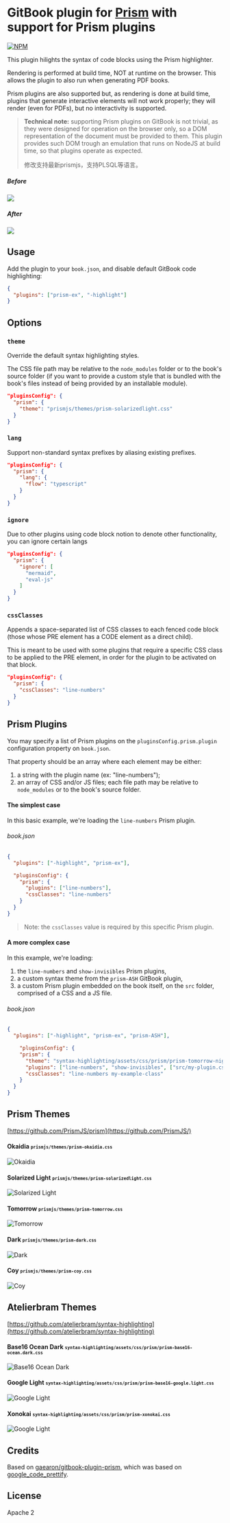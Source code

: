 GitBook plugin for [Prism](http://prismjs.com/) with support for Prism plugins
==============

[![NPM](http://img.shields.io/npm/v/gitbook-plugin-prism-ex.svg?style=flat-square&label=npm)](https://www.npmjs.com/package/gitbook-plugin-prism-ex)

This plugin hilights the syntax of code blocks using the Prism highlighter.

Rendering is performed at build time, NOT at runtime on the browser. This allows the plugin to also run when generating PDF books.

Prism plugins are also supported but, as rendering is done at build time, plugins that generate interactive elements will not work properly; they will render (even for PDFs), but no interactivity is supported.

> **Technical note:** supporting Prism plugins on GitBook is not trivial, as they were designed for operation on the browser only, so a DOM representation of the document must be provided to them. This plugin provides such DOM trough an emulation that runs on NodeJS at build time, so that plugins operate as expected.
>
>修改支持最新prismjs，支持PLSQL等语言。

##### Before
<img src='http://i.imgur.com/cbk6O52.png'>

##### After
<img src='http://i.imgur.com/S1YMlee.png'>

## Usage

Add the plugin to your `book.json`, and disable default GitBook code highlighting:

```json
{
  "plugins": ["prism-ex", "-highlight"]
}
```

## Options


### `theme`
Override the default syntax highlighting styles.

The CSS file path may be relative to the `node_modules` folder or to the book's source folder (if you want to provide a custom style that is bundled with the book's files instead of being provided by an installable module).

```json
"pluginsConfig": {
  "prism": {
    "theme": "prismjs/themes/prism-solarizedlight.css"
  }
}
```

### `lang`
Support non-standard syntax prefixes by aliasing existing prefixes.

```json
"pluginsConfig": {
  "prism": {
    "lang": {
      "flow": "typescript"
    }
  }
}
```

### `ignore`
Due to other plugins using code block notion to denote other functionality, you can ignore certain langs

```json
"pluginsConfig": {
  "prism": {
    "ignore": [
      "mermaid",
      "eval-js"
    ]
  }
}
```

### `cssClasses`
Appends a space-separated list of CSS classes to each fenced code block (those whose PRE element has a CODE element as a direct child).

This is meant to be used with some plugins that require a specific CSS class to be applied to the PRE element, in order for the plugin to be activated on that block.

```json
"pluginsConfig": {
  "prism": {
    "cssClasses": "line-numbers"
  }
}
```

## Prism Plugins

You may specify a list of Prism plugins on the `pluginsConfig.prism.plugin` configuration property on `book.json`.

That property should be an array where each element may be either:

1. a string with the plugin name (ex: "line-numbers");
2. an array of CSS and/or JS files; each file path may be relative to `node_modules` or to the book's source folder.

#### The simplest case

In this basic example, we're loading the `line-numbers` Prism plugin.

###### book.json

```json
{
  "plugins": ["-highlight", "prism-ex"],

  "pluginsConfig": {
    "prism": {
      "plugins": ["line-numbers"],
      "cssClasses": "line-numbers"
    }
  }
}
```

> Note: the `cssClasses` value is required by this specific Prism plugin.

#### A more complex case

In this example, we're loading:

1. the `line-numbers` and `show-invisibles` Prism plugins,
2. a custom syntax theme from the `prism-ASH` GitBook plugin,
3. a custom Prism plugin embedded on the book itself, on the `src` folder, comprised of a CSS and a JS file.

###### book.json

```json
{
  "plugins": ["-highlight", "prism-ex", "prism-ASH"],

    "pluginsConfig": {
    "prism": {
      "theme": "syntax-highlighting/assets/css/prism/prism-tomorrow-night-bright.css",
      "plugins": ["line-numbers", "show-invisibles", ["src/my-plugin.css", "src/my-plugin.js"]],
      "cssClasses": "line-numbers my-example-class"
    }
  }
}
```

## Prism Themes

[https://github.com/PrismJS/prism](https://github.com/PrismJS/)

#### Okaidia <small>`prismjs/themes/prism-okaidia.css`</small>
![Okaidia](http://i.imgur.com/uhe0yQY.png)

#### Solarized Light <small>`prismjs/themes/prism-solarizedlight.css`</small>
![Solarized Light](http://i.imgur.com/71sT5XB.png)

#### Tomorrow <small>`prismjs/themes/prism-tomorrow.css`</small>
![Tomorrow](http://i.imgur.com/Li3AHXU.png)

#### Dark <small>`prismjs/themes/prism-dark.css`</small>
![Dark](http://i.imgur.com/vA5P6fy.png)

#### Coy <small>`prismjs/themes/prism-coy.css`</small>
![Coy](http://i.imgur.com/kSJP9tq.png)

## Atelierbram Themes

[https://github.com/atelierbram/syntax-highlighting](https://github.com/atelierbram/syntax-highlighting)

#### Base16 Ocean Dark <small>`syntax-highlighting/assets/css/prism/prism-base16-ocean.dark.css`</small>
![Base16 Ocean Dark](http://i.imgur.com/REJCdrA.png)

#### Google Light <small>`syntax-highlighting/assets/css/prism/prism-base16-google.light.css`</small>
![Google Light](http://i.imgur.com/TyBYmSu.png)

#### Xonokai <small>`syntax-highlighting/assets/css/prism/prism-xonokai.css`</small>
![Google Light](http://i.imgur.com/fPjEEv8.png)

## Credits

Based on [gaearon/gitbook-plugin-prism](https://github.com/gaearon/gitbook-plugin-prism), which was based on [google_code_prettify](https://github.com/spricity/google_code_prettify).

## License

Apache 2

